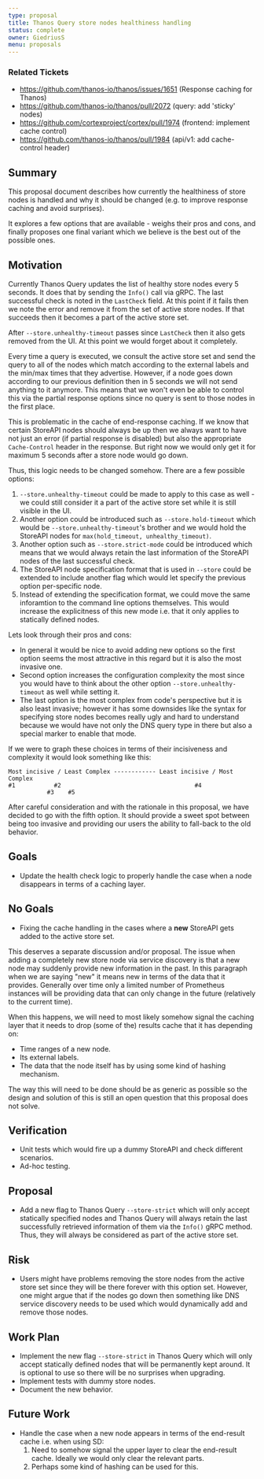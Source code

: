 ```yaml
---
type: proposal
title: Thanos Query store nodes healthiness handling
status: complete
owner: GiedriusS
menu: proposals
---
```


### Related Tickets

* https://github.com/thanos-io/thanos/issues/1651 (Response caching for Thanos)
* https://github.com/thanos-io/thanos/pull/2072 (query: add 'sticky' nodes)
* https://github.com/cortexproject/cortex/pull/1974 (frontend: implement cache control)
* https://github.com/thanos-io/thanos/pull/1984 (api/v1: add cache-control header)

## Summary

This proposal document describes how currently the healthiness of store nodes is handled and why it should be changed (e.g. to improve response caching and avoid surprises).

It explores a few options that are available - weighs their pros and cons, and finally proposes one final variant which we believe is the best out of the possible ones.

## Motivation

Currently Thanos Query updates the list of healthy store nodes every 5 seconds. It does that by sending the `Info()` call via gRPC. The last successful check is noted in the `LastCheck` field. At this point if it fails then we note the error and remove it from the set of active store nodes. If that succeeds then it becomes a part of the active store set.

After `--store.unhealthy-timeout` passes since `LastCheck` then it also gets removed from the UI. At this point we would forget about it completely.

Every time a query is executed, we consult the active store set and send the query to all of the nodes which match according to the external labels and the min/max times that they advertise. However, if a node goes down according to our previous definition then in 5 seconds we will not send anything to it anymore. This means that we won't even be able to control this via the partial response options since no query is sent to those nodes in the first place.

This is problematic in the cache of end-response caching. If we know that certain StoreAPI nodes should always be up then we always want to have not just an error (if partial response is disabled) but also the appropriate `Cache-Control` header in the response. But right now we would only get it for maximum 5 seconds after a store node would go down.

Thus, this logic needs to be changed somehow. There are a few possible options:

1. `--store.unhealthy-timeout` could be made to apply to this case as well - we could still consider it a part of the active store set while it is still visible in the UI.
2. Another option could be introduced such as `--store.hold-timeout` which would be `--store.unhealthy-timeout`'s brother and we would hold the StoreAPI nodes for `max(hold_timeout, unhealthy_timeout)`.
3. Another option such as `--store.strict-mode` could be introduced which means that we would always retain the last information of the StoreAPI nodes of the last successful check.
4. The StoreAPI node specification format that is used in `--store` could be extended to include another flag which would let specify the previous option per-specific node.
5. Instead of extending the specification format, we could move the same inforamtion to the command line options themselves. This would increase the explicitness of this new mode i.e. that it only applies to statically defined nodes.

Lets look through their pros and cons:

* In general it would be nice to avoid adding new options so the first option seems the most attractive in this regard but it is also the most invasive one.
* Second option increases the configuration complexity the most since you would have to think about the other option `--store.unhealthy-timeout` as well while setting it.
* The last option is the most complex from code's perspective but it is also least invasive; however it has some downsides like the syntax for specifying store nodes becomes really ugly and hard to understand because we would have not only the DNS query type in there but also a special marker to enable that mode.

If we were to graph these choices in terms of their incisiveness and complexity it would look something like this:

```text
Most incisive / Least Complex ------------ Least incisive / Most Complex
#1           #2                                      #4
           #3    #5
```

After careful consideration and with the rationale in this proposal, we have decided to go with the fifth option. It should provide a sweet spot between being too invasive and providing our users the ability to fall-back to the old behavior.

## Goals

* Update the health check logic to properly handle the case when a node disappears in terms of a caching layer.

## No Goals

* Fixing the cache handling in the cases where a **new** StoreAPI gets added to the active store set.

This deserves a separate discussion and/or proposal. The issue when adding a completely new store node via service discovery is that a new node may suddenly provide new information in the past. In this paragraph when we are saying "new" it means new in terms of the data that it provides. Generally over time only a limited number of Prometheus instances will be providing data that can only change in the future (relatively to the current time).

When this happens, we will need to most likely somehow signal the caching layer that it needs to drop (some of the) results cache that it has depending on:

* Time ranges of a new node.
* Its external labels.
* The data that the node itself has by using some kind of hashing mechanism.

The way this will need to be done should be as generic as possible so the design and solution of this is still an open question that this proposal does not solve.

## Verification

* Unit tests which would fire up a dummy StoreAPI and check different scenarios.
* Ad-hoc testing.

## Proposal

* Add a new flag to Thanos Query `--store-strict` which will only accept statically specified nodes and Thanos Query will always retain the last successfully retrieved information of them via the `Info()` gRPC method. Thus, they will always be considered as part of the active store set.

## Risk

* Users might have problems removing the store nodes from the active store set since they will be there forever with this option set. However, one might argue that if the nodes go down then something like DNS service discovery needs to be used which would dynamically add and remove those nodes.

## Work Plan

* Implement the new flag `--store-strict` in Thanos Query which will only accept statically defined nodes that will be permanently kept around. It is optional to use so there will be no surprises when upgrading.
* Implement tests with dummy store nodes.
* Document the new behavior.

## Future Work

* Handle the case when a new node appears in terms of the end-result cache i.e. when using SD:
  1. Need to somehow signal the upper layer to clear the end-result cache. Ideally we would only clear the relevant parts.
  2. Perhaps some kind of hashing can be used for this.
